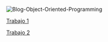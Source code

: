 ![Blog-Object-Oriented-Programming](https://user-images.githubusercontent.com/60378108/73617459-c55f6200-45d3-11ea-9783-a467c29bc7df.jpg)



[Trabajo 1](Setup1.md)

[Trabajo 2](Program.cs)
